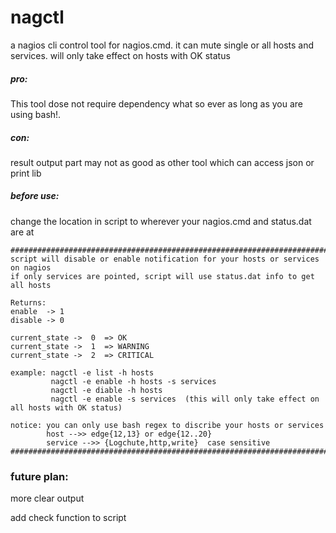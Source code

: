 # nagctl

a nagios cli control tool for nagios.cmd.
it can mute single or all hosts and services. will only take effect on hosts with OK status

##### pro:
This tool dose not require dependency what so ever as long as you are using bash!.

##### con:
result output part may not as good as other tool which can access json or print lib

##### before use:
change the location in script to wherever your nagios.cmd and status.dat are at

```
###############################################################################################
script will disable or enable notification for your hosts or services on nagios
if only services are pointed, script will use status.dat info to get all hosts 

Returns:
enable  -> 1
disable -> 0

current_state ->  0  => OK
current_state ->  1  => WARNING
current_state ->  2  => CRITICAL

example: nagctl -e list -h hosts
         nagctl -e enable -h hosts -s services
         nagctl -e diable -h hosts
         nagctl -e enable -s services  (this will only take effect on all hosts with OK status)

notice: you can only use bash regex to discribe your hosts or services
		host -->> edge{12,13} or edge{12..20}
		service -->> {Logchute,http,write}  case sensitive
###############################################################################################
```

### future plan:

more clear output

add check function to script
